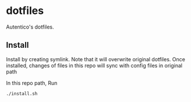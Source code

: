 # dotfiles

Autentico's dotfiles. 

## Install

Install by creating symlink. Note that it will overwrite original dotfiles. Once installed, changes of files in this repo
will sync with config files in original path

In this repo path, Run
```
./install.sh
```


